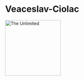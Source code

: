 # Veaceslav-Ciolac
<img src="https://images.credly.com/images/1d00cba3-b482-410c-a507-26d58e77f1db/linkedin_thumb_Artboard_Copy_16.png" alt="The Unlimited" width="180"/>
